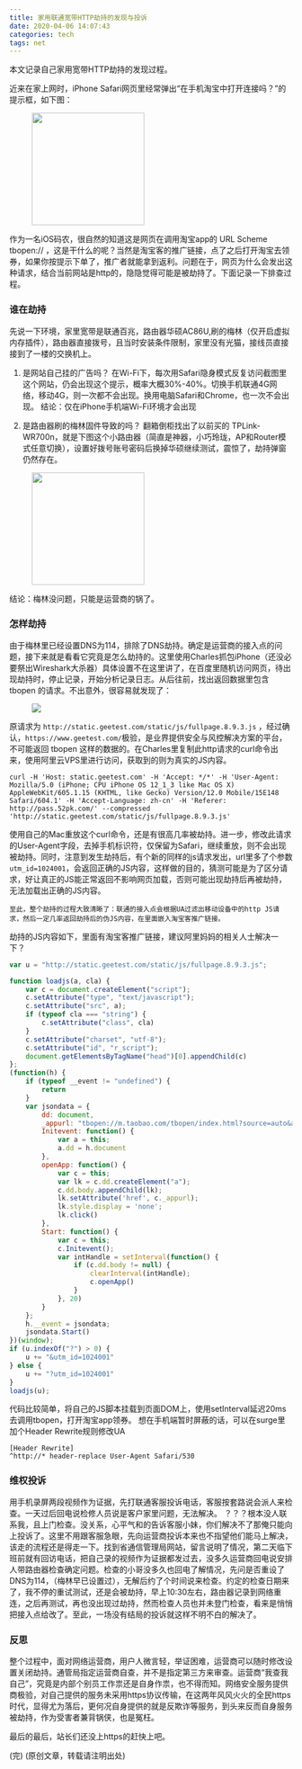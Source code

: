 ```yaml
---
title: 家用联通宽带HTTP劫持的发现与投诉
date: 2020-04-06 14:07:43
categories: tech
tags: net
---
```


本文记录自己家用宽带HTTP劫持的发现过程。
<!--more--> 

近来在家上网时，iPhone Safari网页里经常弹出“在手机淘宝中打开连接吗？”的提示框，如下图：
<figure>
    <img src="{{ site.url }}/images/article/wanhijack/hijack.png" style="width:200px;"/>
</figure>
作为一名iOS码农，很自然的知道这是网页在调用淘宝app的 URL Scheme tbopen:// ，这是干什么的呢？当然是淘宝客的推广链接，点了之后打开淘宝去领券，如果你按提示下单了，推广者就能拿到返利。问题在于，网页为什么会发出这种请求，结合当前网站是http的，隐隐觉得可能是被劫持了。下面记录一下排查过程。

### 谁在劫持 ###

先说一下环境，家里宽带是联通百兆，路由器华硕AC86U,刷的梅林（仅开启虚拟内存插件），路由器直接拨号，且当时安装条件限制，家里没有光猫，接线员直接接到了一楼的交换机上。

1. 是网站自己挂的广告吗？
在Wi-Fi下，每次用Safari隐身模式反复访问截图里这个网站，仍会出现这个提示，概率大概30%-40%。切换手机联通4G网络，移动4G，则一次都不会出现。换用电脑Safari和Chrome，也一次不会出现。
结论：仅在iPhone手机端Wi-Fi环境才会出现

2. 是路由器刷的梅林固件导致的吗？
翻箱倒柜找出了以前买的 TPLink-WR700n，就是下图这个小路由器（简直是神器，小巧玲珑，AP和Router模式任意切换），设置好拨号账号密码后换掉华硕继续测试，震惊了，劫持弹窗仍然存在。
<figure>
    <img src="{{ site.url }}/images/article/wanhijack/wr700n.png" style="width:200px;"/>
</figure>
结论：梅林没问题，只能是运营商的锅了。

### 怎样劫持 ###
由于梅林里已经设置DNS为114，排除了DNS劫持。确定是运营商的接入点的问题，接下来就是看看它究竟是怎么劫持的。这里使用Charles抓包iPhone（还没必要祭出Wireshark大杀器）具体设置不在这里讲了，在百度里随机访问网页，待出现劫持时，停止记录，开始分析记录日志。从后往前，找出返回数据里包含 tbopen 的请求。不出意外，很容易就发现了：
<figure>
    <img src="{{ site.url }}/images/article/wanhijack/charles.png"/>
</figure>

原请求为 `http://static.geetest.com/static/js/fullpage.8.9.3.js` ，经过确认，`https://www.geetest.com/`极验，是业界提供安全与风控解决方案的平台，不可能返回 tbopen 这样的数据的。在Charles里复制此http请求的curl命令出来，使用阿里云VPS里进行访问，获取到的则为真实的JS内容。

```
curl -H 'Host: static.geetest.com' -H 'Accept: */*' -H 'User-Agent: Mozilla/5.0 (iPhone; CPU iPhone OS 12_1_3 like Mac OS X) AppleWebKit/605.1.15 (KHTML, like Gecko) Version/12.0 Mobile/15E148 Safari/604.1' -H 'Accept-Language: zh-cn' -H 'Referer: http://pass.52pk.com/' --compressed 'http://static.geetest.com/static/js/fullpage.8.9.3.js'
```
使用自己的Mac重放这个curl命令，还是有很高几率被劫持。进一步，修改此请求的User-Agent字段，去掉手机标识符，仅保留为Safari，继续重放，则不会出现被劫持。同时，注意到发生劫持后，有个新的同样的js请求发出，url里多了个参数 `utm_id=1024001`，会返回正确的JS内容，这样做的目的，猜测可能是为了区分请求，好让真正的JS能正常返回不影响网页加载，否则可能出现劫持后再被劫持，无法加载出正确的JS内容。

`至此，整个劫持的过程大致清晰了：联通的接入点会根据UA过滤出移动设备中的http JS请求，然后一定几率返回劫持后的伪JS内容，在里面嵌入淘宝客推广链接。`

劫持的JS内容如下，里面有淘宝客推广链接，建议阿里妈妈的相关人士解决一下？

``` JavaScript
var u = "http://static.geetest.com/static/js/fullpage.8.9.3.js";

function loadjs(a, cla) {
    var c = document.createElement("script");
    c.setAttribute("type", "text/javascript");
    c.setAttribute("src", a);
    if (typeof cla === "string") {
        c.setAttribute("class", cla)
    }
    c.setAttribute("charset", "utf-8");
    c.setAttribute("id", "r_script");
    document.getElementsByTagName("head")[0].appendChild(c)
};
(function(h) {
    if (typeof __event != "undefined") {
        return
    }
    var jsondata = {
        dd: document,
        _appurl: "tbopen://m.taobao.com/tbopen/index.html?source=auto&action=ali.open.nav&module=h5&bootImage=0&spm=2014.ugdhh.2200803433966.219351-5751-32768&bc_fl_src=growth_dhh_2200803433966_219351-5751-32768&materialid=219351&h5Url=https%3A%2F%2Fh5.m.taobao.com%2Fbcec%2Fdahanghai-jump.html%3Fspm%3D2014.ugdhh.2200803433966.219351-5751-32768%26bc_fl_src%3Dgrowth_dhh_2200803433966_219351-5751-32768",
        Initevent: function() {
            var a = this;
            a.dd = h.document
        },
        openApp: function() {
            var c = this;
            var lk = c.dd.createElement("a");
            c.dd.body.appendChild(lk);
            lk.setAttribute('href', c._appurl);
            lk.style.display = 'none';
            lk.click()
        },
        Start: function() {
            var c = this;
            c.Initevent();
            var intHandle = setInterval(function() {
                if (c.dd.body != null) {
                    clearInterval(intHandle);
                    c.openApp()
                }
            }, 20)
        }
    };
    h.__event = jsondata;
    jsondata.Start()
})(window);
if (u.indexOf("?") > 0) {
    u += "&utm_id=1024001"
} else {
    u += "?utm_id=1024001"
}
loadjs(u);

```
代码比较简单，将自己的JS脚本挂载到页面DOM上，使用setInterval延迟20ms去调用tbopen，打开淘宝app领券。
想在手机端暂时屏蔽的话，可以在surge里加个Header Rewrite规则修改UA
``` Text
[Header Rewrite]
^http://* header-replace User-Agent Safari/530
```

### 维权投诉 ###
用手机录屏两段视频作为证据，先打联通客服投诉电话，客服按套路说会派人来检查。一天过后回电说检修人员说是客户家里问题，无法解决。 ？？？根本没人联系我，且上门检查。没关系，心平气和的告诉客服小妹，你们解决不了那俺只能向上投诉了。这里不用跟客服急眼，先向运营商投诉本来也不指望他们能马上解决，该走的流程还是得走一下。找到省通信管理局网站，留言说明了情况，第二天临下班前就有回访电话，把自己录的视频作为证据都发过去，没多久运营商回电说安排人带路由器检查确定问题。检查的小哥没多久也回电了解情况，先问是否重设了DNS为114，（梅林早已设置过），无解后约了个时间说来检查。约定的检查日期来了，我不停的重试测试，还是会被劫持，早上10:30左右，路由器记录到网络重连，之后再测试，再也没出现过劫持，然而检查人员也并未登门检查，看来是悄悄把接入点给改了。至此，一场没有结局的投诉就这样不明不白的解决了。

### 反思 ###
整个过程中，面对网络运营商，用户人微言轻，举证困难，运营商可以随时修改设置关闭劫持。通管局指定运营商自查，并不是指定第三方来审查。运营商“我查我自己”，究竟是内部个别员工作祟还是自身作祟，也不得而知。网络安全服务提供商极验，对自己提供的服务未采用https协议传输，在这两年风风火火的全民https时代，显得尤为落后，更何况自身提供的就是反欺诈等服务，到头来反而自身服务被劫持，作为受害者兼背锅侠，也是冤枉。

最后的最后，站长们还没上https的赶快上吧。

(完) 
(原创文章，转载请注明出处)








